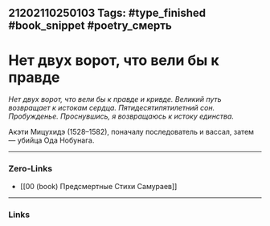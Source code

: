21202110250103
Tags: #type_finished #book_snippet #poetry_смерть
---
# Нет двух ворот, что вели бы к правде

*Нет двух ворот, что вели бы к правде
и кривде.
Великий путь возвращает к истокам сердца.
Пятидесятипятилетний сон. Пробужденье.
Проснувшись, я возвращаюсь к истоку
единства.*

Акэти Мицухидэ (1528–1582), поначалу последователь и вассал, затем — убийца Ода Нобунага. 

---
### Zero-Links
- [[00 (book) Предсмертные Стихи Самураев]]
---
### Links
